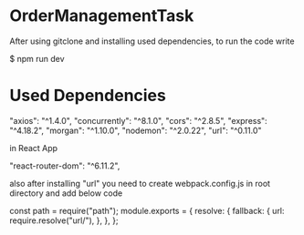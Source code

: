 # OrderManagementTask

After using gitclone and installing used dependencies, to run the code write 

$ npm run dev

# Used Dependencies

"axios": "^1.4.0",
"concurrently": "^8.1.0",
"cors": "^2.8.5",
"express": "^4.18.2",
"morgan": "^1.10.0",
"nodemon": "^2.0.22",
"url": "^0.11.0"

in React App

"react-router-dom": "^6.11.2",


also after installing "url" you need to create webpack.config.js in root directory and add below code 

const path = require("path");
module.exports = {
  resolve: {
    fallback: {
      url: require.resolve("url/"),
    },
  },
};
